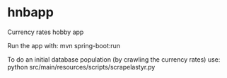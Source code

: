 # hnbapp
Currency rates hobby app

Run the app with:
mvn spring-boot:run

To do an initial database population (by crawling the currency rates) use:
python src/main/resources/scripts/scrapelastyr.py
